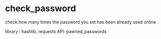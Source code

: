 # check_password

check how many times the password you set has been already used online

library : hashlib, requests
API: pawned_passwords
